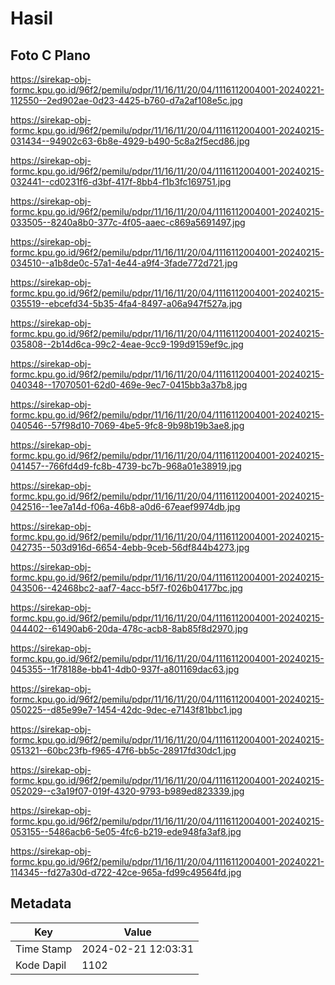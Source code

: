 # Hasil

## Foto C Plano

https://sirekap-obj-formc.kpu.go.id/96f2/pemilu/pdpr/11/16/11/20/04/1116112004001-20240221-112550--2ed902ae-0d23-4425-b760-d7a2af108e5c.jpg

https://sirekap-obj-formc.kpu.go.id/96f2/pemilu/pdpr/11/16/11/20/04/1116112004001-20240215-031434--94902c63-6b8e-4929-b490-5c8a2f5ecd86.jpg

https://sirekap-obj-formc.kpu.go.id/96f2/pemilu/pdpr/11/16/11/20/04/1116112004001-20240215-032441--cd0231f6-d3bf-417f-8bb4-f1b3fc169751.jpg

https://sirekap-obj-formc.kpu.go.id/96f2/pemilu/pdpr/11/16/11/20/04/1116112004001-20240215-033505--8240a8b0-377c-4f05-aaec-c869a5691497.jpg

https://sirekap-obj-formc.kpu.go.id/96f2/pemilu/pdpr/11/16/11/20/04/1116112004001-20240215-034510--a1b8de0c-57a1-4e44-a9f4-3fade772d721.jpg

https://sirekap-obj-formc.kpu.go.id/96f2/pemilu/pdpr/11/16/11/20/04/1116112004001-20240215-035519--ebcefd34-5b35-4fa4-8497-a06a947f527a.jpg

https://sirekap-obj-formc.kpu.go.id/96f2/pemilu/pdpr/11/16/11/20/04/1116112004001-20240215-035808--2b14d6ca-99c2-4eae-9cc9-199d9159ef9c.jpg

https://sirekap-obj-formc.kpu.go.id/96f2/pemilu/pdpr/11/16/11/20/04/1116112004001-20240215-040348--17070501-62d0-469e-9ec7-0415bb3a37b8.jpg

https://sirekap-obj-formc.kpu.go.id/96f2/pemilu/pdpr/11/16/11/20/04/1116112004001-20240215-040546--57f98d10-7069-4be5-9fc8-9b98b19b3ae8.jpg

https://sirekap-obj-formc.kpu.go.id/96f2/pemilu/pdpr/11/16/11/20/04/1116112004001-20240215-041457--766fd4d9-fc8b-4739-bc7b-968a01e38919.jpg

https://sirekap-obj-formc.kpu.go.id/96f2/pemilu/pdpr/11/16/11/20/04/1116112004001-20240215-042516--1ee7a14d-f06a-46b8-a0d6-67eaef9974db.jpg

https://sirekap-obj-formc.kpu.go.id/96f2/pemilu/pdpr/11/16/11/20/04/1116112004001-20240215-042735--503d916d-6654-4ebb-9ceb-56df844b4273.jpg

https://sirekap-obj-formc.kpu.go.id/96f2/pemilu/pdpr/11/16/11/20/04/1116112004001-20240215-043506--42468bc2-aaf7-4acc-b5f7-f026b04177bc.jpg

https://sirekap-obj-formc.kpu.go.id/96f2/pemilu/pdpr/11/16/11/20/04/1116112004001-20240215-044402--61490ab6-20da-478c-acb8-8ab85f8d2970.jpg

https://sirekap-obj-formc.kpu.go.id/96f2/pemilu/pdpr/11/16/11/20/04/1116112004001-20240215-045355--1f78188e-bb41-4db0-937f-a801169dac63.jpg

https://sirekap-obj-formc.kpu.go.id/96f2/pemilu/pdpr/11/16/11/20/04/1116112004001-20240215-050225--d85e99e7-1454-42dc-9dec-e7143f81bbc1.jpg

https://sirekap-obj-formc.kpu.go.id/96f2/pemilu/pdpr/11/16/11/20/04/1116112004001-20240215-051321--60bc23fb-f965-47f6-bb5c-28917fd30dc1.jpg

https://sirekap-obj-formc.kpu.go.id/96f2/pemilu/pdpr/11/16/11/20/04/1116112004001-20240215-052029--c3a19f07-019f-4320-9793-b989ed823339.jpg

https://sirekap-obj-formc.kpu.go.id/96f2/pemilu/pdpr/11/16/11/20/04/1116112004001-20240215-053155--5486acb6-5e05-4fc6-b219-ede948fa3af8.jpg

https://sirekap-obj-formc.kpu.go.id/96f2/pemilu/pdpr/11/16/11/20/04/1116112004001-20240221-114345--fd27a30d-d722-42ce-965a-fd99c49564fd.jpg


## Metadata

| Key        | Value               |
| ---------- | ------------------- |
| Time Stamp | 2024-02-21 12:03:31 |
| Kode Dapil | 1102                |



